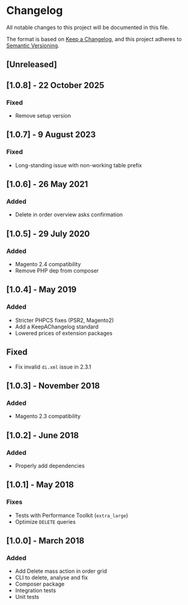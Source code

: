 # Changelog
All notable changes to this project will be documented in this file.

The format is based on [Keep a Changelog](https://keepachangelog.com/en/1.0.0/),
and this project adheres to [Semantic Versioning](https://semver.org/spec/v2.0.0.html).

## [Unreleased]

## [1.0.8] - 22 October 2025
### Fixed
- Remove setup version

## [1.0.7] - 9 August 2023
### Fixed
- Long-standing issue with non-working table prefix

## [1.0.6] - 26 May 2021
### Added
- Delete in order overview asks confirmation

## [1.0.5] - 29 July 2020
### Added
- Magento 2.4 compatibility
- Remove PHP dep from composer

## [1.0.4] - May 2019
### Added
- Stricter PHPCS fixes (PSR2, Magento2)
- Add a KeepAChangelog standard
- Lowered prices of extension packages

## Fixed
- Fix invalid `di.xml` issue in 2.3.1

## [1.0.3] - November 2018
### Added
- Magento 2.3 compatibility

## [1.0.2] - June 2018
### Added
- Properly add dependencies

## [1.0.1] - May 2018
### Fixes
- Tests with Performance Toolkit (`extra_large`)
- Optimize `DELETE` queries

## [1.0.0] - March 2018
### Added
- Add Delete mass action in order grid
- CLI to delete, analyse and fix
- Composer package
- Integration tests
- Unit tests
